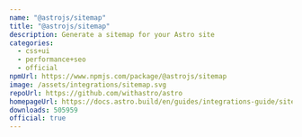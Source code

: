 ```yaml
---
name: "@astrojs/sitemap"
title: "@astrojs/sitemap"
description: Generate a sitemap for your Astro site
categories:
  - css+ui
  - performance+seo
  - official
npmUrl: https://www.npmjs.com/package/@astrojs/sitemap
image: /assets/integrations/sitemap.svg
repoUrl: https://github.com/withastro/astro
homepageUrl: https://docs.astro.build/en/guides/integrations-guide/sitemap/
downloads: 505959
official: true
---
```

